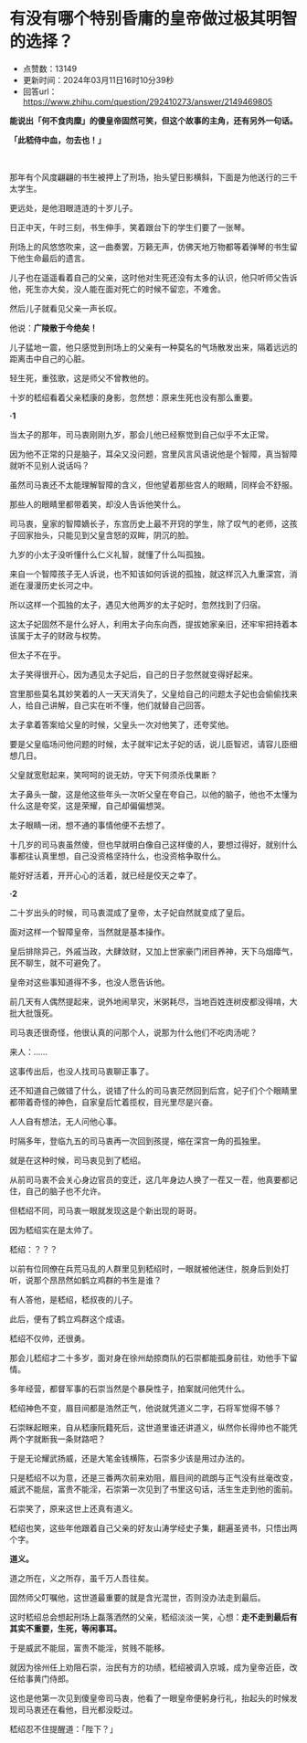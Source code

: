 # 有没有哪个特别昏庸的皇帝做过极其明智的选择？
- 点赞数：13149
- 更新时间：2024年03月11日16时10分39秒
- 回答url：https://www.zhihu.com/question/292410273/answer/2149469805
<body>
 <p><strong>能说出<span><span>「</span></span>何不食肉糜<span><span>」</span></span>的傻皇帝固然可笑<span><span>，</span></span>但这个故事的主角<span><span>，</span></span>还有另外一句话<span><span>。</span></span></strong></p>
 <p><strong><span><span>「</span></span>此嵇侍中血<span><span>，</span></span>勿去也<span><span>！</span></span><span><span>」</span></span></strong></p>
 <p class="ztext-empty-paragraph"><br></p>
 <p>那年有个风度翩翩的书生被押上了刑场<span><span>，</span></span>抬头望日影横斜<span><span>，</span></span>下面是为他送行的三千太学生<span><span>。</span></span></p>
 <p>更远处<span><span>，</span></span>是他泪眼涟涟的十岁儿子<span><span>。</span></span></p>
 <p>日正中天<span><span>，</span></span>午时三刻<span><span>，</span></span>书生伸手<span><span>，</span></span>笑着跟台下的学生们要了一张琴<span><span>。</span></span></p>
 <p>刑场上的风悠悠吹来<span><span>，</span></span>这一曲奏罢<span><span>，</span></span>万籁无声<span><span>，</span></span>仿佛天地万物都等着弹琴的书生留下他生命最后的遗言<span><span>。</span></span></p>
 <p>儿子也在遥遥看着自己的父亲<span><span>，</span></span>这时他对生死还没有太多的认识<span><span>，</span></span>他只听师父告诉他<span><span>，</span></span>死生亦大矣<span><span>，</span></span>没人能在面对死亡的时候不留恋<span><span>，</span></span>不难舍<span><span>。</span></span></p>
 <p>然后儿子就看见父亲一声长叹<span><span>。</span></span></p>
 <p>他说<span><span>：</span></span><strong>广陵散于今绝矣<span><span>！</span></span></strong></p>
 <p>儿子猛地一震<span><span>，</span></span>他只感觉到刑场上的父亲有一种莫名的气场散发出来<span><span>，</span></span>隔着远远的距离击中自己的心脏<span><span>。</span></span></p>
 <p>轻生死<span><span>，</span></span>重弦歌<span><span>，</span></span>这是师父不曾教他的<span><span>。</span></span></p>
 <p>十岁的嵇绍看着父亲嵇康的身影<span><span>，</span></span>忽然想<span><span>：</span></span>原来生死也没有那么重要<span><span>。</span></span></p>
 <p><strong>·1</strong></p>
 <p>当太子的那年<span><span>，</span></span>司马衷刚刚九岁<span><span>，</span></span>那会儿他已经察觉到自己似乎不太正常<span><span>。</span></span></p>
 <p>因为他不正常的只是脑子<span><span>，</span></span>耳朵又没问题<span><span>，</span></span>宫里风言风语说他是个智障<span><span>，</span></span>真当智障就听不见别人说话吗<span><span>？</span></span></p>
 <p>虽然司马衷还不太能理解智障的含义<span><span>，</span></span>但他望着那些宫人的眼睛<span><span>，</span></span>同样会不舒服<span><span>。</span></span></p>
 <p>那些人的眼睛里都带着笑<span><span>，</span></span>却没人告诉他笑什么<span><span>。</span></span></p>
 <p>司马衷<span><span>，</span></span>皇家的智障嫡长子<span><span>，</span></span>东宫历史上最不开窍的学生<span><span>，</span></span>除了叹气的老师<span><span>，</span></span>这孩子回家抬头<span><span>，</span></span>只能见到父皇含怒的双眸<span><span>，</span></span>阴沉的脸<span><span>。</span></span></p>
 <p>九岁的小太子没听懂什么仁义礼智<span><span>，</span></span>就懂了什么叫孤独<span><span>。</span></span></p>
 <p>来自一个智障孩子无人诉说<span><span>，</span></span>也不知该如何诉说的孤独<span><span>，</span></span>就这样沉入九重深宫<span><span>，</span></span>消逝在漫漫历史长河之中<span><span>。</span></span></p>
 <p>所以这样一个孤独的太子<span><span>，</span></span>遇见大他两岁的太子妃时<span><span>，</span></span>忽然找到了归宿<span><span>。</span></span></p>
 <p>这太子妃固然不是什么好人<span><span>，</span></span>利用太子向东向西<span><span>，</span></span>提拔她家亲旧<span><span>，</span></span>还牢牢把持着本该属于太子的财政与权势<span><span>。</span></span></p>
 <p>但太子不在乎<span><span>。</span></span></p>
 <p>太子笑得很开心<span><span>，</span></span>因为遇见太子妃后<span><span>，</span></span>自己的日子忽然就变得好起来<span><span>。</span></span></p>
 <p>宫里那些莫名其妙笑着的人一天天消失了<span><span>，</span></span>父皇给自己的问题太子妃也会偷偷找来人<span><span>，</span></span>给自己讲解<span><span>，</span></span>自己实在听不懂<span><span>，</span></span>他们就替自己回答<span><span>。</span></span></p>
 <p>太子拿着答案给父皇的时候<span><span>，</span></span>父皇头一次对他笑了<span><span>，</span></span>还夸奖他<span><span>。</span></span></p>
 <p>要是父皇临场问他问题的时候<span><span>，</span></span>太子就牢记太子妃的话<span><span>，</span></span>说儿臣智迟<span><span>，</span></span>请容儿臣细想几日<span><span>。</span></span></p>
 <p>父皇就宽慰起来<span><span>，</span></span>笑呵呵的说无妨<span><span>，</span></span>守天下何须杀伐果断<span><span>？</span></span></p>
 <p>太子鼻头一酸<span><span>，</span></span>这是他这些年头一次听父皇在夸自己<span><span>，</span></span>以他的脑子<span><span>，</span></span>他也不太懂为什么这是夸奖<span><span>，</span></span>这是荣耀<span><span>，</span></span>自己却偏偏想哭<span><span>。</span></span></p>
 <p>太子眼睛一闭<span><span>，</span></span>想不通的事情他便不去想了<span><span>。</span></span></p>
 <p>十几岁的司马衷虽然傻<span><span>，</span></span>但也早就明白像自己这样傻的人<span><span>，</span></span>要想过得好<span><span>，</span></span>就别什么事都往认真里想<span><span>，</span></span>自己没资格坚持什么<span><span>，</span></span>也没资格争取什么<span><span>。</span></span></p>
 <p>能好好活着<span><span>，</span></span>开开心心的活着<span><span>，</span></span>就已经是佼天之幸了<span><span>。</span></span></p>
 <p><strong>·2</strong></p>
 <p>二十岁出头的时候<span><span>，</span></span>司马衷混成了皇帝<span><span>，</span></span>太子妃自然就变成了皇后<span><span>。</span></span></p>
 <p>面对这样一个智障皇帝<span><span>，</span></span>当然就是基本操作<span><span>。</span></span></p>
 <p>皇后排除异己<span><span>，</span></span>外戚当政<span><span>，</span></span>大肆敛财<span><span>，</span></span>又加上世家豪门闭目养神<span><span>，</span></span>天下乌烟瘴气<span><span>，</span></span>民不聊生<span><span>，</span></span>就不可避免了<span><span>。</span></span></p>
 <p>皇帝对这些事知道得不多<span><span>，</span></span>也没人愿告诉他<span><span>。</span></span></p>
 <p>前几天有人偶然提起来<span><span>，</span></span>说外地闹旱灾<span><span>，</span></span>米粥耗尽<span><span>，</span></span>当地百姓连树皮都没得啃<span><span>，</span></span>大批大批饿死<span><span>。</span></span></p>
 <p>司马衷还很奇怪<span><span>，</span></span>他很认真的问那个人<span><span>，</span></span>说那为什么他们不吃肉汤呢<span><span>？</span></span></p>
 <p>来人<span><span>：</span></span>……</p>
 <p>这事传出后<span><span>，</span></span>也没人找司马衷聊正事了<span><span>。</span></span></p>
 <p>还不知道自己做错了什么<span><span>，</span></span>说错了什么的司马衷茫然回到后宫<span><span>，</span></span>妃子们个个眼睛里都带着奇怪的神色<span><span>，</span></span>自家皇后忙着揽权<span><span>，</span></span>目光里尽是兴奋<span><span>。</span></span></p>
 <p>人人自有想法<span><span>，</span></span>无人问他心事<span><span>。</span></span></p>
 <p>时隔多年<span><span>，</span></span>登临九五的司马衷再一次回到孩提<span><span>，</span></span>缩在深宫一角的孤独里<span><span>。</span></span></p>
 <p>就是在这种时候<span><span>，</span></span>司马衷见到了嵇绍<span><span>。</span></span></p>
 <p>从前司马衷不会关心身边官员的变迁<span><span>，</span></span>这几年身边人换了一茬又一茬<span><span>，</span></span>他真要都记住<span><span>，</span></span>自己的脑子也不允许<span><span>。</span></span></p>
 <p>但嵇绍不同<span><span>，</span></span>司马衷一眼就发现这是个新出现的哥哥<span><span>。</span></span></p>
 <p>因为嵇绍实在是太帅了<span><span>。</span></span></p>
 <p>嵇绍<span><span>：</span></span><span><span>？</span></span><span><span>？</span></span><span><span>？</span></span></p>
 <p>以前有位同僚在兵荒马乱的人群里见到嵇绍时<span><span>，</span></span>一眼就被他迷住<span><span>，</span></span>脱身后到处打听<span><span>，</span></span>说那个昂昂然如鹤立鸡群的书生是谁<span><span>？</span></span></p>
 <p>有人答他<span><span>，</span></span>是嵇绍<span><span>，</span></span>嵇叔夜的儿子<span><span>。</span></span></p>
 <p>此后<span><span>，</span></span>便有了鹤立鸡群这个成语<span><span>。</span></span></p>
 <p>嵇绍不仅帅<span><span>，</span></span>还很勇<span><span>。</span></span></p>
 <p>那会儿嵇绍才二十多岁<span><span>，</span></span>面对身在徐州劫掠商队的石崇都能孤身前往<span><span>，</span></span>劝他手下留情<span><span>。</span></span></p>
 <p>多年经营<span><span>，</span></span>都督军事的石崇当然是个暴戾性子<span><span>，</span></span>拍案就问他凭什么<span><span>。</span></span></p>
 <p>嵇绍神色不变<span><span>，</span></span>眉目间都是浩然正气<span><span>，</span></span>他说就凭道义二字<span><span>，</span></span>石将军觉得不够<span><span>？</span></span></p>
 <p>石崇眯起眼来<span><span>，</span></span>自从嵇康阮籍死后<span><span>，</span></span>这世道里谁还讲道义<span><span>，</span></span>纵然你长得帅也不能凭两个字就断我一条财路吧<span><span>？</span></span></p>
 <p>于是无论耀武扬威<span><span>，</span></span>还是大笔金钱横陈<span><span>，</span></span>石崇多少该是用过办法的<span><span>。</span></span></p>
 <p>只是嵇绍不以为意<span><span>，</span></span>还是三番两次前来劝阻<span><span>，</span></span>眉目间的疏朗与正气没有丝毫改变<span><span>，</span></span>威武不能屈<span><span>，</span></span>富贵不能淫<span><span>，</span></span>石崇第一次见到了书里这句话<span><span>，</span></span>活生生走到他的面前<span><span>。</span></span></p>
 <p>石崇笑了<span><span>，</span></span>原来这世上还真有道义<span><span>。</span></span></p>
 <p>嵇绍也笑<span><span>，</span></span>这些年他跟着自己父亲的好友山涛学经史子集<span><span>，</span></span>翻遍圣贤书<span><span>，</span></span>只悟出两个字<span><span>。</span></span></p>
 <p><strong>道义<span><span>。</span></span></strong></p>
 <p>道之所在<span><span>，</span></span>义之所存<span><span>，</span></span>虽千万人吾往矣<span><span>。</span></span></p>
 <p>固然师父叮嘱他<span><span>，</span></span>这世道最重要的就是含光混世<span><span>，</span></span>否则没办法走到最后<span><span>。</span></span></p>
 <p>这时嵇绍总会想起刑场上磊落洒然的父亲<span><span>，</span></span>嵇绍淡淡一笑<span><span>，</span></span>心想<span><span>：</span></span><strong>走不走到最后有其实不重要<span><span>，</span></span>生死<span><span>，</span></span>等闲事耳<span><span>。</span></span></strong></p>
 <p>于是威武不能屈<span><span>，</span></span>富贵不能淫<span><span>，</span></span>贫贱不能移<span><span>。</span></span></p>
 <p>就因为徐州任上劝阻石崇<span><span>，</span></span>治民有方的功绩<span><span>，</span></span>嵇绍被调入京城<span><span>，</span></span>成为皇帝近臣<span><span>，</span></span>改任给事黄门侍郎<span><span>。</span></span></p>
 <p>这也是他第一次见到傻皇帝司马衷<span><span>，</span></span>他看了一眼皇帝便躬身行礼<span><span>，</span></span>抬起头的时候发现司马衷还在看他<span><span>，</span></span>目光都没眨过<span><span>。</span></span></p>
 <p>嵇绍忍不住提醒道<span><span>：</span></span><span><span>「</span></span>陛下<span><span>？</span></span><span><span>」</span></span></p>
</body>
